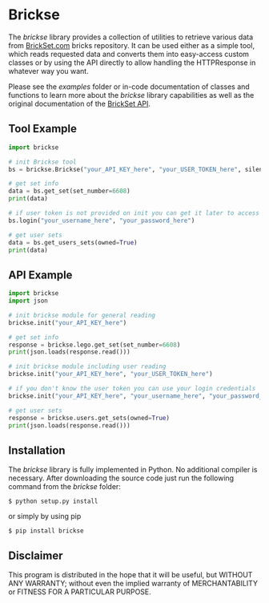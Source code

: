 # Brickse

The *brickse* library provides a collection of utilities to retrieve various data from
[BrickSet.com](https://brickset.com/) bricks repository. It can be used either as a simple tool, which reads
requested data and converts them into easy-access custom classes or by using the API directly to allow handling the
HTTPResponse in whatever way you want.

Please see the *examples* folder or in-code documentation of classes and functions to learn more about the *brickse*
library capabilities as well as the original documentation of the
[BrickSet API](https://brickset.com/article/52664/api-version-3-documentation).

## Tool Example

```python
import brickse

# init Brickse tool
bs = brickse.Brickse("your_API_KEY_here", "your_USER_TOKEN_here", silent=True)

# get set info
data = bs.get_set(set_number=6608)
print(data)

# if user token is not provided on init you can get it later to access user data
bs.login("your_username_here", "your_password_here")

# get user sets
data = bs.get_users_sets(owned=True)
print(data)
```

## API Example

```python
import brickse
import json

# init brickse module for general reading
brickse.init("your_API_KEY_here")

# get set info
response = brickse.lego.get_set(set_number=6608)
print(json.loads(response.read()))

# init brickse module including user reading
brickse.init("your_API_KEY_here", "your_USER_TOKEN_here")

# if you don't know the user token you can use your login credentials
brickse.init("your_API_KEY_here", "your_username_here", "your_password_here")

# get user sets
response = brickse.users.get_sets(owned=True)
print(json.loads(response.read()))
```

## Installation

The *brickse* library is fully implemented in Python. No additional compiler is necessary. After downloading the source
code just run the following command from the *brickse* folder:

```$ python setup.py install```

or simply by using pip

```$ pip install brickse```


## Disclaimer

This program is distributed in the hope that it will be useful, but WITHOUT ANY WARRANTY; without even the implied
warranty of MERCHANTABILITY or FITNESS FOR A PARTICULAR PURPOSE.
